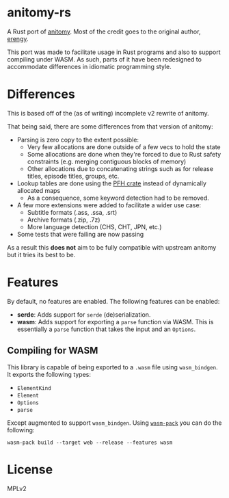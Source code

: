 # anitomy-rs

A Rust port of [anitomy](https://github.com/erengy/anitomy/). Most of the credit goes to the original author, [erengy](https://github.com/erengy/).

This port was made to facilitate usage in Rust programs and also to support compiling under WASM. As such, parts of it have been redesigned to accommodate differences in idiomatic programming style.

# Differences

This is based off of the (as of writing) incomplete v2 rewrite of anitomy.

That being said, there are some differences from that version of anitomy:

- Parsing is zero copy to the extent possible:
    - Very few allocations are done outside of a few vecs to hold the state
    - Some allocations are done when they're forced to due to Rust safety constraints (e.g. merging contiguous blocks of memory)
    - Other allocations due to concatenating strings such as for release titles, episode titles, groups, etc.
- Lookup tables are done using the [PFH crate](https://github.com/rust-phf/rust-phf) instead of dynamically allocated maps
    - As a consequence, some keyword detection had to be removed.
- A few more extensions were added to facilitate a wider use case:
    - Subtitle formats (.ass, .ssa, .srt)
    - Archive formats (.zip, .7z)
    - More language detection (CHS, CHT, JPN, etc.)
- Some tests that were failing are now passing

As a result this **does not** aim to be fully compatible with upstream anitomy but it tries its best to be.

# Features

By default, no features are enabled. The following features can be enabled:

- **serde**: Adds support for `serde` (de)serialization.
- **wasm**: Adds support for exporting a `parse` function via WASM. This is essentially a `parse` function that takes the input and an `Options`.

## Compiling for WASM

This library is capable of being exported to a `.wasm` file using `wasm_bindgen`. It exports the following types:

- `ElementKind`
- `Element`
- `Options`
- `parse`

Except augmented to support `wasm_bindgen`. Using [`wasm-pack`](https://rustwasm.github.io/wasm-pack/) you can do the following:

```
wasm-pack build --target web --release --features wasm
```

# License

MPLv2
